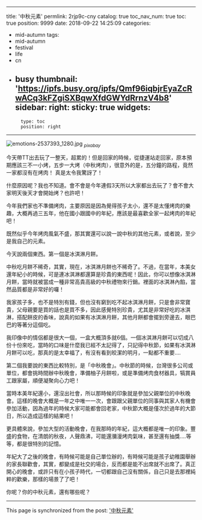 
---
title: '中秋元素'
permlink: 2rjp9c-cny
catalog: true
toc_nav_num: true
toc: true
position: 9999
date: 2018-09-22 14:25:09
categories:
- mid-autumn
tags:
- mid-autumn
- festival
- life
- cn
- busy
thumbnail: 'https://ipfs.busy.org/ipfs/Qmf96iqbjrEyaZcRwACq3kFZgiSXBqwXfdGWYdRrnzV4b8'
sidebar:
    right:
        sticky: true
widgets:
    -
        type: toc
        position: right
---


![emotions-2537393_1280.jpg](https://ipfs.busy.org/ipfs/Qmf96iqbjrEyaZcRwACq3kFZgiSXBqwXfdGWYdRrnzV4b8)
<sub>*pixabay*</sub>

今天帶TT出去玩了一整天，超累的！但是回家的時候，從捷運站走回家，原本預期應該三不一小烤，五步一大烤（中秋烤肉），很意外的是，五分鐘的路程，竟然一家都沒有在烤肉！ 真是太令我驚訝了！

什麼原因呢？我也不知道。會不會是今年連假3天所以大家都出去玩了？會不會大家明天後天才會開始烤？也許吧！

今年我們家也不準備烤肉，主要原因是因為覺得孩子太小，還不是太懂烤肉的樂趣，大概再過三五年，他在國小跟國中的年紀，應該是最喜歡全家一起烤肉的年紀吧！

既然似乎今年烤肉風氣不盛，那其實還可以說一說中秋的其他元素，或者說，至少是我自己的元素。

今天說兩個東西。第一個是冰淇淋月餅。

中秋吃月餅不稀奇，其實，現在，冰淇淋月餅也不稀奇了。不過，在當年，本美女還年紀小的時候，可是連冰淇淋都還算是珍貴的東西呢！因此，你可以想像冰淇淋月餅，當時就被當成一種非常高貴高級的中秋禮物來行銷。裡面的冰淇淋內餡，當然品質都是非常好的囉！

我家孩子多，也不是特別有錢，但也沒有窮到吃不起冰淇淋月餅，只是會非常寶貴，父母親要是買的話也是買不多，因此感覺特別珍貴，尤其是非常好吃的冰淇淋，搭配餅皮的香味，說真的如果有冰淇淋月餅，其他月餅都會擺到旁邊去，眼巴巴的等著分這個吃。

我印像中的情侶都是很大一個，一盒大概頂多就6個。一個冰淇淋月餅可以切成八份十份來吃，當時的口味是什麼我已經不太記得了，只記得中秋節，如果有冰淇淋月餅可以吃，那真的是太幸福了，有沒有看到皎潔的明月，一點都不重要....

第二個我要說的東西比較特別，是「中秋晚會」。中秋節的時候，台灣很多公司或單位，都會挑時間辦中秋晚會，準備柚子月餅啦，或是準備烤肉食材器具，犒賞員工跟家屬，順便凝聚向心力吧！

當時本美年紀還小，還沒出社會，所以那時候的印象就是參加父親單位的中秋晚會。這樣的晚會大概是一年之中唯一一次，會跟跟父親單位的同事與其家人有機會參加活動，因為過年的時候大家可能都會回老家，中秋節大概是僅次於過年的大節日，所以造成這樣的結果吧！

更具體來說，參加大型的活動晚會，在我那時的年紀，這大概都是唯一的印象。豐盛的食物，在清朗的秋夜，人聲鼎沸，可能還瀰漫烤肉氣味，甚至還有抽獎....等等，都是很特別的記憶。

年紀大了之後的晚會，有時候可能是自己單位辦的，有時候可能是孩子幼稚園舉辦的家長聯歡會，其實，都變成是社交的場合，反而都是能不出席就不出席了。真正開心的晚會，或許只有在小孩子時代，一切都跟自己沒有關係，自己只是去那裡純粹的歡樂，那樣的場景了了吧！

你呢？你的中秋元素，還有哪些呢？


- - -

This page is synchronized from the post: ['中秋元素'](https://steemit.com/@deanliu/2rjp9c-cny)
